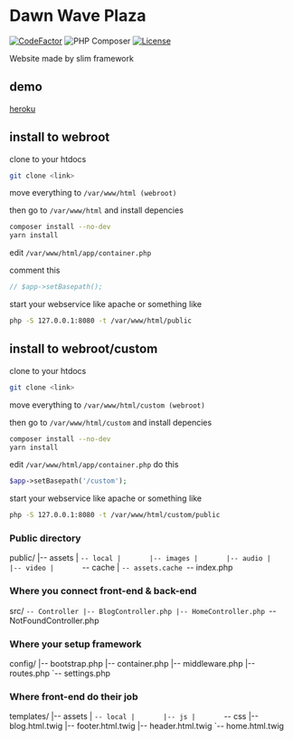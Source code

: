 # Dawn Wave Plaza

[![CodeFactor](https://www.codefactor.io/repository/github/cvar1984/dawn-wave-plaza/badge)](https://www.codefactor.io/repository/github/cvar1984/dawn-wave-plaza)
![PHP Composer](https://github.com/Cvar1984/dawn-wave-plaza/workflows/PHP%20Composer/badge.svg?branch=master)
[![License](https://img.shields.io/badge/license-MIT-green.svg)](LICENSE)

Website made by slim framework
## demo
[heroku](https://dawn-wave-plaza.herokuapp.com)
## install to webroot
clone to your htdocs
```sh
git clone <link>
```
move everything to `/var/www/html (webroot)`

then go to `/var/www/html` and install depencies
```sh
composer install --no-dev
yarn install
```
edit `/var/www/html/app/container.php`

comment this
```php
// $app->setBasepath();
```
start your webservice like apache or something like
```sh
php -S 127.0.0.1:8080 -t /var/www/html/public
```
## install to webroot/custom
clone to your htdocs
```sh
git clone <link>
```
move everything to `/var/www/html/custom (webroot)`

then go to `/var/www/html/custom` and install depencies
```sh
composer install --no-dev
yarn install
```
edit `/var/www/html/app/container.php`
do this
```php
$app->setBasepath('/custom');
```
start your webservice like apache or something like
```sh
php -S 127.0.0.1:8080 -t /var/www/html/custom/public
```
### Public directory
public/
|-- assets
|   `-- local
|       |-- images
|       |-- audio
|       |-- video
|       `-- cache
|           `-- assets.cache
`-- index.php

### Where you connect front-end & back-end
src/
`-- Controller
    |-- BlogController.php
    |-- HomeController.php
    `-- NotFoundController.php

### Where your setup framework
config/
|-- bootstrap.php
|-- container.php
|-- middleware.php
|-- routes.php
`-- settings.php

### Where front-end do their job
templates/
|-- assets
|   `-- local
|       |-- js
|       `-- css
|-- blog.html.twig
|-- footer.html.twig
|-- header.html.twig
`-- home.html.twig
